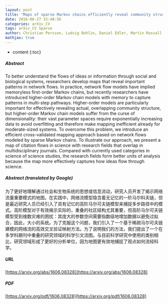```yaml
---
layout: post
title: "Maps of sparse Markov chains efficiently reveal community structure in network flows with memory"
date: 2016-06-27 15:48:56
categories: arXiv_CV
tags: arXiv_CV Sparse
author: Christian Persson, Ludvig Bohlin, Daniel Edler, Martin Rosvall
mathjax: true
---
```


* content
{:toc}

##### Abstract
To better understand the flows of ideas or information through social and biological systems, researchers develop maps that reveal important patterns in network flows. In practice, network flow models have implied memoryless first-order Markov chains, but recently researchers have introduced higher-order Markov chain models with memory to capture patterns in multi-step pathways. Higher-order models are particularly important for effectively revealing actual, overlapping community structure, but higher-order Markov chain models suffer from the curse of dimensionality: their vast parameter spaces require exponentially increasing data to avoid overfitting and therefore make mapping inefficient already for moderate-sized systems. To overcome this problem, we introduce an efficient cross-validated mapping approach based on network flows modeled by sparse Markov chains. To illustrate our approach, we present a map of citation flows in science with research fields that overlap in multidisciplinary journals. Compared with currently used categories in science of science studies, the research fields form better units of analysis because the map more effectively captures how ideas flow through science.

##### Abstract (translated by Google)
为了更好地理解通过社会和生物系统的思想或信息流动，研究人员开发了揭示网络流量重要模式的地图。在实践中，网络流模型隐含着无记忆的一阶马尔科夫链，但是最近研究人员已经引入了具有记忆的高阶马尔可夫链模型来捕捉多步路径中的模式。高阶模型对于有效揭示实际的，重叠的社区结构尤其重要，但高阶马尔可夫链模型受到维数灾难的困扰：其庞大的参数空间需要指数级地增加数据以避免过拟合，因此，大小的系统。为了克服这个问题，我们引入了一个基于稀疏马尔可夫链建模的网络流的高效交叉验证映射方法。为了说明我们的方法，我们提出了一个在多学科期刊中重叠的研究领域的科学引文流图。与目前科学研究中使用的类别相比，研究领域形成了更好的分析单位，因为地图更有效地捕捉了观点如何流经科学。

##### URL
[https://arxiv.org/abs/1606.08328](https://arxiv.org/abs/1606.08328)

##### PDF
[https://arxiv.org/pdf/1606.08328](https://arxiv.org/pdf/1606.08328)

